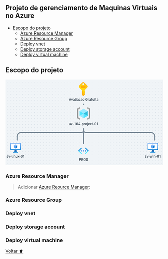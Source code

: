 
## Projeto de gerenciamento de Maquinas Virtuais no Azure

<a id="sumario"></a>

- [Escopo do projeto](#topico_01)
    - [Azure Resource Manager](#sub-topico-01)
    - [Azure Resource Group](#sub-topico-02)
    - [Deploy vnet](#sub-topico-03)
    - [Deploy storage account](#sub-topico-04)
    - [Deploy virtual machine](#sub-topico-05)

## Escopo do projeto<a id="topico_01"></a>

![Escopo do Projeto](https://raw.githubusercontent.com/tarsiogomes/az-104/main/images/escopo-projeto.png "Diagrama de Escopo do Projeto")

### Azure Resource Manager <a id="sub-topico-01"></a>

> Adicionar [Azure Reource Manager](https://portal.azure.com/#view/Microsoft_Azure_Resources/ResourceManagerBlade/~/overview):

### Azure Resource Group<a id="sub-topico-02"></a>
### Deploy vnet<a id="sub-topico-03"></a>
### Deploy storage account<a id="sub-topico-04"></a>
### Deploy virtual machine<a id="sub-topico-05"></a>

[Voltar ⬆️](#sumario)